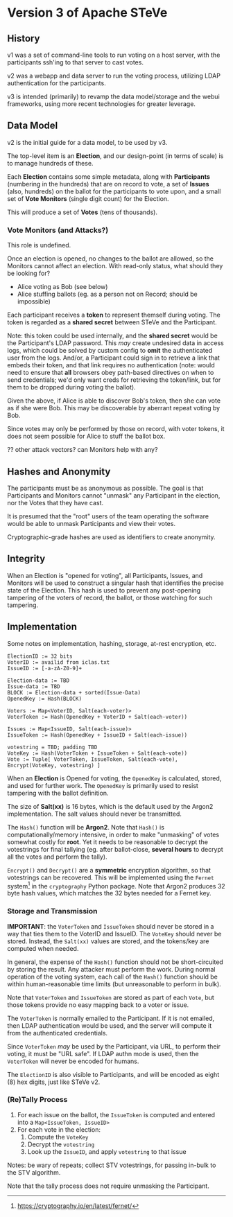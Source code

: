 # Version 3 of Apache STeVe

## History

v1 was a set of command-line tools to run voting on a host server, with the
participants ssh'ing to that server to cast votes.

v2 was a webapp and data server to run the voting process, utilizing LDAP
authentication for the participants.

v3 is intended (primarily) to revamp the data model/storage and the webui
frameworks, using more recent technologies for greater leverage.

## Data Model

v2 is the initial guide for a data model, to be used by v3.

The top-level item is an **Election**, and our design-point (in terms of scale)
is to manage hundreds of these.

Each **Election** contains some simple metadata, along with **Participants**
(numbering in the hundreds) that are on record to vote, a set of **Issues**
(also, hundreds) on the ballot for the participants to vote upon, and a small
set of **Vote Monitors** (single digit count) for the Election.

This will produce a set of **Votes** (tens of thousands).

### Vote Monitors (and Attacks?)

This role is undefined.

Once an election is opened, no changes to the ballot are allowed, so the
Monitors cannot affect an election. With read-only status, what should they
be looking for?

* Alice voting as Bob (see below)
* Alice stuffing ballots (eg. as a person not on Record; should be impossible)

Each participant receives a **token** to represent themself during voting. The
token is regarded as a **shared secret** between STeVe and the Participant.

Note: this token could be used internally, and the **shared secret** would be
the Participant's LDAP password. This *may* create undesired data in access logs,
which could be solved by custom config to **omit** the authenticated user from
the logs. And/or, a Participant could sign in to retrieve a link that embeds
their token, and that link requires no authentication (note: would need to
ensure that **all** browsers obey path-based directives on when to send
credentials; we'd only want creds for retrieving the token/link, but for them
to be dropped during voting the ballot).

Given the above, if Alice is able to discover Bob's token, then she can vote
as if she were Bob. This may be discoverable by aberrant repeat voting by Bob.

Since votes may only be performed by those on record, with voter tokens, it
does not seem possible for Alice to stuff the ballot box.

?? other attack vectors? can Monitors help with any?

## Hashes and Anonymity

The participants must be as anonymous as possible. The goal is that Participants
and Monitors cannot "unmask" any Participant in the election, nor the Votes that
they have cast.

It is presumed that the "root" users of the team operating the software would be
able to unmask Participants and view their votes.

Cryptographic-grade hashes are used as identifiers to create anonymity.

## Integrity

When an Election is "opened for voting", all Participants, Issues, and Monitors
will be used to construct a singular hash that identifies the precise state of
the Election. This hash is used to prevent any post-opening tampering of the
voters of record, the ballot, or those watching for such tampering.

## Implementation

Some notes on implementation, hashing, storage, at-rest encryption, etc.

```
ElectionID := 32 bits
VoterID := availid from iclas.txt
IssueID := [-a-zA-Z0-9]+

Election-data := TBD
Issue-data := TBD
BLOCK := Election-data + sorted(Issue-Data)
OpenedKey := Hash(BLOCK)

Voters := Map<VoterID, Salt(each-voter)>
VoterToken := Hash(OpenedKey + VoterID + Salt(each-voter))

Issues := Map<IssueID, Salt(each-issue)>
IssueToken := Hash(OpenedKey + IssueID + Salt(each-issue))

votestring = TBD; padding TBD
VoteKey := Hash(VoterToken + IssueToken + Salt(each-vote))
Vote := Tuple[ VoterToken, IssueToken, Salt(each-vote), Encrypt(VoteKey, votestring) ]
```

When an **Election** is Opened for voting, the `OpenedKey` is calculated, stored,
and used for further work. The `OpenedKey` is primarily used to resist tampering
with the ballot definition.

The size of **Salt(xx)** is 16 bytes, which is the default used by the Argon2
implementation. The salt values should never be transmitted.

The `Hash()` function will be **Argon2**. Note that `Hash()` is
computationally/memory intensive, in order to make "unmasking" of votes
somewhat costly for **root**. Yet it needs to be reasonable to decrypt
the votestrings for final tallying (eg. after ballot-close, **several hours**
to decrypt all the votes and perform the tally).

`Encrypt()` and `Decrypt()` are a **symmetric** encryption algorithm,
so that votestrings can be recovered. This will
be implemented using the `Fernet` system[^fernet] in the `cryptography` Python
package. Note that Argon2 produces 32 byte hash values, which matches
the 32 bytes needed for a Fernet key.

### Storage and Transmission

**IMPORTANT**: the `VoterToken` and `IssueToken` should never be
stored in a way that ties them to the VoterID and IssueID.  The
`VoteKey` should never be stored. Instead, the `Salt(xx)` values
are stored, and the tokens/key are computed when needed.

In general, the expense of the `Hash()` function should not be short-circuited
by storing the result. Any attacker must perform the work. During normal
operation of the voting system, each call of the `Hash()` function should be
within human-reasonable time limits (but unreasonable to perform in bulk).

Note that `VoterToken` and `IssueToken` are stored as part of each `Vote`,
but those tokens provide no easy mapping back to a voter or issue.

The `VoterToken` is normally emailed to the Participant. If it is not
emailed, then LDAP authentication would be used, and the server will
compute it from the authenticated credentials.

Since `VoterToken` *may* be used by the Participant, via URL, to perform
their voting, it must be "URL safe". If LDAP authn mode is used, then
the `VoterToken` will never be encoded for humans.

The `ElectionID` is also visible to Participants, and will be encoded
as eight (8) hex digits, just like STeVe v2.

### (Re)Tally Process

  1. For each issue on the ballot, the `IssueToken` is computed and
     entered into a `Map<IssueToken, IssueID>`
  1. For each vote in the election:
     1. Compute the `VoteKey`
     1. Decrypt the `votestring`
     1. Look up the `IssueID`, and apply `votestring` to that issue

Notes: be wary of repeats; collect STV votestrings, for passing in-bulk
to the STV algorithm.

Note that the tally process does not require unmasking the Participant.



[^fernet]: https://cryptography.io/en/latest/fernet/

